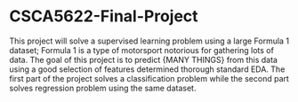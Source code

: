 # CSCA5622-Final-Project

This project will solve a supervised learning problem using a large Formula 1 dataset; Formula 1 is a type of motorsport notorious for gathering lots of data.
The goal of this project is to predict {MANY THINGS} from this data using a good selection of features determined thorough standard EDA.
The first part of the project solves a classification problem while the second part solves regression problem using the same dataset.
